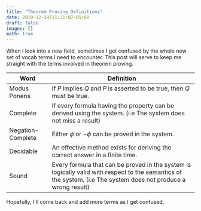 ```yaml
---
title: "Theorem Proving Definitions"
date: 2019-12-29T11:21:07-05:00
draft: false
images: []
math: true
---
```


When I look into a new field, sometimes I get confused by the whole new set of vocab terms I need to encounter. This post will serve to keep me straight with the terms involved in theorem proving. 

| Word              | Definition                                                   |
| ----------------- | ------------------------------------------------------------ |
| Modus Ponens      | If $P$ implies $Q$ and $P$ is asserted to be true, then $Q$ must be true. |
| Complete          | If every formula having the property can be derived using the system.  (i.e The system does not miss a result) |
| Negation-Complete | Either $\phi$ or $\neg \phi$ can be proved in the system.    |
| Decidable         | An effective method exists for deriving the correct answer in a finite time. |
| Sound             | Every formula that can be proved in the system is logically valid with respect to the semantics of the system. (i.e The system does not produce a wrong result) |

Hopefully, I'll come back and add more terms as I get confused.
